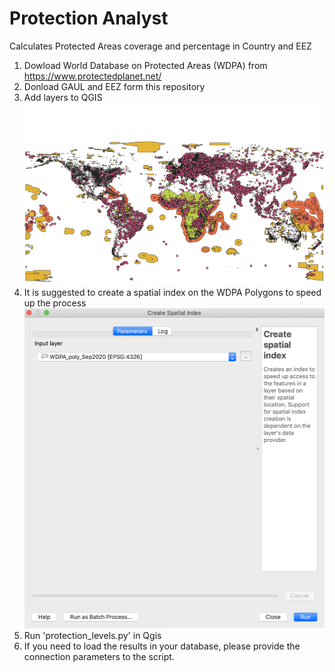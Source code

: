 # Protection Analyst
Calculates Protected Areas coverage and percentage in Country and EEZ
1. Dowload World Database on Protected Areas (WDPA) from https://www.protectedplanet.net/ 
2. Donload GAUL and EEZ form this repository
3. Add layers to QGIS
![map](https://raw.githubusercontent.com/BIOPAMA/protection_analyst/main/WDPA.png)
4. It is suggested to create a spatial index on the WDPA Polygons to speed up the process
![map](https://raw.githubusercontent.com/BIOPAMA/protection_analyst/main/spatial_index.png)
5. Run 'protection_levels.py' in Qgis
6. If you need to load the results in your database, please provide the connection parameters to the script.
